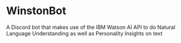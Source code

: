 # WinstonBot
A Discord bot that makes use of the IBM Watson AI API to do Natural Language Understanding as well as Personality Insights on text

